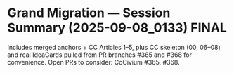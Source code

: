 <!-- status: stub; target: 150+ words -->
<!-- status: stub; target: 150+ words -->
<!-- status: stub; target: 150+ words -->
<!-- status: stub; target: 150+ words -->
<!-- status: stub; target: 150+ words -->
<!-- status: stub; target: 150+ words -->
# Grand Migration — Session Summary (2025-09-08_0133) FINAL
Includes merged anchors + CC Articles 1–5, plus CC skeleton (00, 06–08) and real IdeaCards pulled from PR branches #365 and #368 for convenience.
Open PRs to consider: CoCivium #365, #368.






